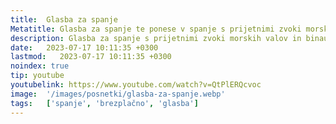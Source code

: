 ```yaml
---
title:  Glasba za spanje
Metatitle: Glasba za spanje te ponese v spanje s prijetnimi zvoki morskih valov. Obogatena je z binauralnimi biti (binaural beats) 5Hz, ki te ponesejo v globoko spanje.
description: Glasba za spanje s prijetnimi zvoki morskih valov in binauralnimi biti 5Hz te ponese v globoko spanje. Video vsebuje nežno glasbo in zvoke oceanovih valov za umirjanje uma in telesa. Binauralni biti izboljšajo kakovost spanca. Če uživaš v tej glasbi za spanje, klikni 'Všeč mi je' in se naroči na Youtube kanal za več sproščujočih vsebin.
date:   2023-07-17 10:11:35 +0300
lastmod:   2023-07-17 10:11:35 +0300
noindex: true
tip: youtube
youtubelink: https://www.youtube.com/watch?v=QtPlERQcvoc
image:  '/images/posnetki/glasba-za-spanje.webp'
tags:   ['spanje', 'brezplačno', 'glasba']
---
```

